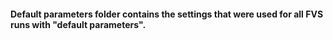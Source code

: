 #### Default parameters folder contains the settings that were used for all FVS runs with "default parameters".


